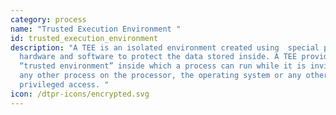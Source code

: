 ```yaml
---
category: process
name: "Trusted Execution Environment "
id: trusted_execution_environment
description: "A TEE is an isolated environment created using  special purpose
  hardware and software to protect the data stored inside. A TEE provides a
  “trusted environment” inside which a process can run while it is invisible to
  any other process on the processor, the operating system or any other type of
  privileged access. "
icon: /dtpr-icons/encrypted.svg
---
```

